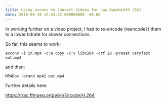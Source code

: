 ```yaml
---
title: Using avconv to Convert Videos for Low Bandwidth (3G)
date: 2016-08-18 12:33:22.000000000 -06:00
---
```

In working further on a video project, I had to re-encode (reencode?) them to a lower bitrate for slower connections.

So far, this seems to work:

`avconv -i in.mp4 -c:a copy -c:v libx264 -crf 28 -preset veryfast out.mp4`

and then:

`MP4Box -brand mp42 out.mp4`

Further details here:

https://trac.ffmpeg.org/wiki/Encode/H.264
